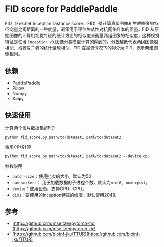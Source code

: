 # FID score for PaddlePaddle

FID（Frechet Inception Distance score，FID）是计算真实图像和生成图像的特征向量之间距离的一种度量，最常用于评估生成性对抗网络样本的质量。FID 从原始图像的计算机视觉特征的统计方面的相似度来衡量两组图像的相似度，这种视觉特征是使用 `Inception v3` 图像分类模型计算的得到的。分数越低代表两组图像越相似，或者说二者的统计量越相似，FID 在最佳情况下的得分为 0.0，表示两组图像相同。


## 依赖

- PaddlePaddle
- Pillow
- Numpy
- Scipy

## 快速使用

计算两个图片数据集的FID
```
python fid_score.py path/to/dataset1 path/to/dataset2
```

使用CPU计算
```
python fid_score.py path/to/dataset1 path/to/dataset2 --device cpu
```

参数说明
- `batch-size`：使用批次的大小，默认为50
- `num-workers`： 用于加载数据的子进程个数，默认为`min(8, num_cpus)`。
- `device`：使用设备，支持GPU、CPU。
- `dims`：要使用的Inception特征的维度。默认使用2048.

## 参考

- [https://github.com/mseitzer/pytorch-fid](https://github.com/mseitzer/pytorch-fid)
- [https://github.com/bioinf-jku/TTUR](https://github.com/bioinf-jku/TTUR)
